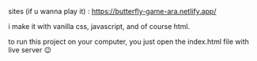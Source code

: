 sites (if u wanna play it) : https://butterfly-game-ara.netlify.app/

i make it with vanilla css, javascript, and of course html.

to run this project on your computer, you just open the index.html file with live server 😉

